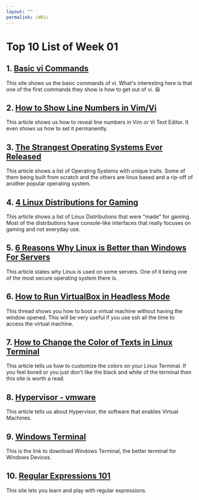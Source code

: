 ```yaml
---
layout: ""
permalink: /W01/
---
```


# Top 10 List of Week 01

## 1. [Basic vi Commands](https://www.cs.colostate.edu/helpdocs/vi.html)<br>
This site shows us the basic commands of vi. What's interesting here is that one of the first commands they show is how to get out of vi. :satisfied:

## 2. [How to Show Line Numbers in Vim/Vi](https://linuxize.com/post/how-to-show-line-numbers-in-vim/)<br>
This article shows us how to reveal line numbers in Vim or Vi Text Editor. It even shows us how to set it permanently.

## 3. [The Strangest Operating Systems Ever Released](https://www.pcmag.com/news/the-strangest-operating-systems-ever-released)<br>
This article shows a list of Operating Systems with unique traits. Some of them being built from scratch and the others are linux based and a rip-off of another popular operating system.

## 4. [4 Linux Distributions for Gaming](https://opensource.com/article/20/5/linux-gaming)<br>
This article shows a list of Linux Distributions that were "made" for gaming. Most of the distributions have console-like interfaces that really focuses on gaming and not everyday use.

## 5. [6 Reasons Why Linux is Better than Windows For Servers](https://www.tecmint.com/why-linux-is-better-than-windows-for-servers)<br>
This article states why Linux is used on some servers. One of it being one of the most secure operating system there is.

## 6. [How to Run VirtualBox in Headless Mode](https://superuser.com/questions/135498/run-virtualbox-in-background-without-a-window)<br>
This thread shows you how to boot a virtual machine without having the window opened. This will be very useful if you use ssh all the time to access the virtual machine.

## 7. [How to Change the Color of Texts in Linux Terminal](https://www.cyberciti.biz/faq/bash-shell-change-the-color-of-my-shell-prompt-under-linux-or-unix/)<br>
This article tells us how to customize the colors on your Linux Terminal. If you feel bored or you just don't like the black and white of the terminal then this site is worth a read.

## 8. [Hypervisor - vmware](https://www.vmware.com/topics/glossary/content/hypervisor)<br>
This article tells us about Hypervisor, the software that enables Virtual Machines.

## 9. [Windows Terminal](https://www.microsoft.com/en-us/p/windows-terminal/9n0dx20hk701?activetab=pivot:overviewtab)<br>
This is the link to download Windows Terminal, the better terminal for Windows Devices.

## 10. [Regular Expressions 101](https://regex101.com/)<br>
This site lets you learn and play with regular expressions.
